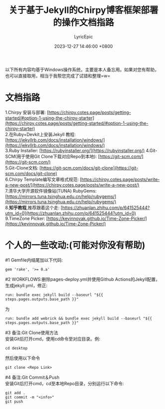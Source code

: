 ﻿---
title: 关于基于Jekyll的Chirpy博客框架部署的操作文档指路
date: 2023-12-27 14:46:00 +0800
categories: [HARDCORE ARTICLES, CODING]
tags: [undefined]
author: LyricEpic
---

以下所有内容均基于Windows操作系统，主要是本人备忘用。如果对您有帮助，也可以直接取用，相当于我帮您完成了试错和整理=w=    

# 文档指路

1.Chirpy 安装与部署: [https://chirpy.cotes.page/posts/getting-started/#option-1-using-the-chirpy-starter](https://chirpy.cotes.page/posts/getting-started/#option-1-using-the-chirpy-starter)    
2.在Ruby+Devkit上安装Jekyll 教程: [https://jekyllrb.com/docs/installation/windows/](https://jekyllrb.com/docs/installation/windows/)    
3.Ruby Installer: [https://rubyinstaller.org/](https://rubyinstaller.org/)
4.Git-SCM(用于使用Git Clone下载对应Repo到本地): [https://git-scm.com/](https://git-scm.com/)    
5.Git-Clone文档: [https://git-scm.com/docs/git-clone](https://git-scm.com/docs/git-clone)    
6.Chirpy Template编写文章格式规范: [https://chirpy.cotes.page/posts/write-a-new-post/](https://chirpy.cotes.page/posts/write-a-new-post/)       
7.清华大学开源软件镜像站(TUNA) RubyGems: [https://mirrors.tuna.tsinghua.edu.cn/help/rubygems/](https://mirrors.tuna.tsinghua.edu.cn/help/rubygems/)    
8.**知乎教程**,推荐跟着这个走: [https://zhuanlan.zhihu.com/p/641525444?utm_id=0](https://zhuanlan.zhihu.com/p/641525444?utm_id=0)    
9.TimeZone Picker: [https://kevinnovak.github.io/Time-Zone-Picker/](https://kevinnovak.github.io/Time-Zone-Picker/)    

# 个人的一些改动:(可能对你没有帮助)

#1 Gemfile内结尾加以下代码:        
```
gem 'rake', '>= 0.a'
```

#2 WORKFLOWS:删除pages-deploy.yml并使用Github Actions的Jekyll配置，生成jekyll.yml，修正:    
```
run: bundle exec jekyll build --baseurl "${{ steps.pages.outputs.base_path }}"
```
为    
```
run: bundle add webrick && bundle exec jekyll build --baseurl "${{ steps.pages.outputs.base_path }}"
```

#3 备注:Git Clone使用方法    
安装Git后打开cmd，使用cd命令至对应目录。例:    
```
cd desktop
```
然后使用以下命令    
```
git clone <Repo Link>
```

#4 备注:Git Commit＆Push    
安装Git后打开cmd，cd至本地Repo目录，分别运行以下命令:    
```
git add . 
git commit -m "<info>"
git push
```

